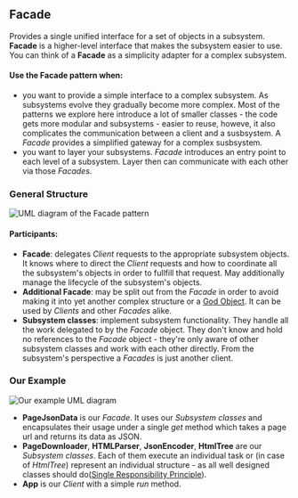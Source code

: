 ## Facade

Provides a single unified interface for a set of objects in a subsystem.
**Facade** is a higher-level interface that makes the subsystem easier to use.  
You can think of a **Facade** as a simplicity adapter for a complex subsystem.

#### Use the Facade pattern when:

- you want to provide a simple interface to a complex subsystem. As subsystems
  evolve they gradually become more complex. Most of the patterns we explore
  here introduce a lot of smaller classes - the code gets more modular and
  subsystems - easier to reuse, howeve, it also complicates the communication
  between a client and a susbsystem. A _Facade_ provides a simplified gateway
  for a complex susbsystem.
- you want to layer your subsystems. _Facade_ introduces an entry point to each
  level of a subsystem. Layer then can communicate with each other via those
  _Facades_.

### General Structure

![UML diagram of the Facade pattern][1]

#### Participants:
- **Facade**: delegates _Client_ requests to the appropriate subsystem objects. It
  knows where to direct the _Client_ requests and how to coordinate all the
  subsystem's objects in order to fullfill that request. May additionally manage the
  lifecycle of the subsystem's objects.
- **Additional Facade**: may be split out from the _Facade_ in order to avoid
  making it into yet another complex structure or a
  [God Object](https://en.wikipedia.org/wiki/God_object).
  It can be used by _Clients_ and other _Facades_ alike.
- **Subsystem classes**: implement subsystem functionality. They handle all the work
  delegated to by the _Facade_ object. They don't know and hold no references to
  the _Facade_ object - they're only aware of other subsystem classes and work with
  each other directly. From the subsystem's perspective a _Facades_ is just
  another client.

### Our Example

![Our example UML diagram][2]

- **PageJsonData** is our _Facade_. It uses our _Subsystem classes_ and
  encapsulates their usage under a single _get_ method which takes a page url and
  returns its data as JSON.  
- **PageDownloader**, **HTMLParser**, **JsonEncoder**, **HtmlTree** are our
  _Subsystem classes_. Each of them execute an individual task or (in case
  of _HtmlTree_) represent an individual structure - as all well designed
  classes should
  do([Single Responsibility Principle](https://blog.cleancoder.com/uncle-bob/2014/05/08/SingleReponsibilityPrinciple.html)).  
- **App** is our _Client_ with a simple _run_ method.

[1]: https://i.ibb.co/840tQkf/Facade.png
[2]: https://i.ibb.co/Y372gPv/Facade-Example.png

